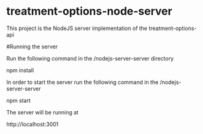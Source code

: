 # treatment-options-node-server

This project is the NodeJS server implementation of the treatment-options-api

#Running the server

Run the following command in the /nodejs-server-server directory

npm install

In order to start the server run the following command in the /nodejs-server-server

npm start

The server will be running at

http://localhost:3001

